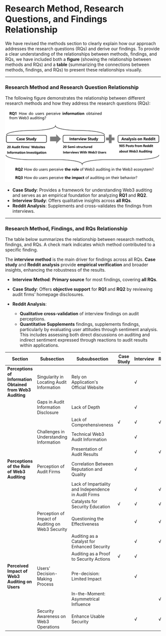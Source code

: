 # Research Method, Research Questions, and Findings Relationship

We have revised the methods section to clearly explain how our approach addresses the research questions (RQs) and derive our findings. To provide a clear understanding of the relationships between methods, findings, and RQs, we have included both a **figure** (showing the relationship between methods and RQs) and a **table** (summarizing the connections between methods, findings, and RQs) to present these relationships visually.

---

### **Research Method and Research Question Relationship**

The following figure demonstrates the relationship between different research methods and how they address the research questions (RQs):

![Research Method and Research Question Relationship](https://github.com/Anonymousauthor2024/Supplementary-documentation/blob/main/figure/flow.jpg)

- **Case Study**: Provides a framework for understanding Web3 auditing and serves as an empirical foundation for analyzing **RQ1** and **RQ2**.
- **Interview Study**: Offers qualitative insights across **all RQs**.
- **Reddit Analysis**: Supplements and cross-validates the findings from interviews.

---

### **Research Method, Findings, and RQs Relationship**

The table below summarizes the relationship between research methods, findings, and RQs. A check mark indicates which method contributed to a specific finding.

The **interview method** is the main driver for findings across all RQs. **Case study** and **Reddit analysis** provide **empirical verification** and broader insights, enhancing the robustness of the results.

- **Interview Method**:    **Primary source** for most findings, covering **all RQs**.
  
- **Case Study**:   Offers **objective support** for **RQ1** and **RQ2** by reviewing audit firms’ homepage disclosures.
  
- **Reddit Analysis**: 
  - **Qualitative cross-validation** of interview findings on audit perceptions.
  - **Quantitative Supplements**  findings, supplements findings, particularly by evaluating user attitudes through sentiment analysis. This includes assessing both direct discussions on auditing and indirect sentiment expressed through reactions to audit results within applications.





| **Section**                                                                             | **Subsection**                                  | **Subsubsection**                             | **Case Study** | **Interview** | **Reddit** |
| --------------------------------------------------------------------------------------- | ----------------------------------------------- | --------------------------------------------- | -------------- | ------------- | ---------- |
| **Perceptions of Information Obtained from Web3 Auditing**                               | Singularity in Locating Audit Information       | Rely on Application's Official Website        |                | √             |            |
|                                                                                         | Gaps in Audit Information Disclosure            | Lack of Depth                                 |                | √             |            |
|                                                                                         |                                                 | Lack of Comprehensiveness                     | √              | √             | √          |
|                                                                                         | Challenges in Understanding Information         | Technical Web3 Audit Information              |                | √             |            |
|                                                                                         |                                                 | Presentation of Audit Results                 |                | √             | √          |
| **Perceptions of the Role of Web3 Auditing**                                             | Perception of Audit Firms                       | Correlation Between Reputation and Quality    |                | √             |            |
|                                                                                         |                                                 | Lack of Impartiality and Independence in Audit Firms |          | √             | √          |
|                                                                                         |                                                 | Catalysts for Security Education              | √              | √             | √          |
|                                                                                         | Perception of Impact of Auditing on Web3 Security | Questioning the Effectiveness               |                | √             | √          |
|                                                                                         |                                                 | Auditing as a Catalyst for Enhanced Security  |                | √             | √          |
|                                                                                         |                                                 | Auditing as a Proof to Security Actions       | √              | √             |            |
| **Perceived Impact of Web3 Auditing on Users**                                           | Users' Decision-Making Process                  | Pre-decision: Limited Impact                  |                | √             |            |
|                                                                                         |                                                 | In-the-Moment: Asymmetrical Influence         |                |               | √          |
|                                                                                         | Security Awareness on Web3 Operations           | Enhance Usable Security                      |                | √             | √          |


